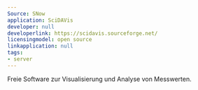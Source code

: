 ```yaml
---
Source: SNow
application: SciDAVis
developer: null
developerlink: https://scidavis.sourceforge.net/
licensingmodel: open source
linkapplication: null
tags:
- server
---
```

Freie Software zur Visualisierung und Analyse von Messwerten.
